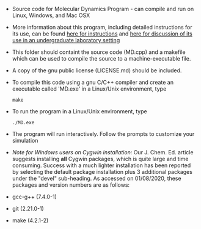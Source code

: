 - Source code for Molecular Dynamics Program - can compile and run on Linux, Windows, and Mac OSX

- More information about this program, including detailed instructions for its use, can be found [here for instructions](https://pubs.acs.org/doi/suppl/10.1021/acs.jchemed.7b00747) and [here for discussion of its use in an undergraduate laboratory setting](https://pubs.acs.org/doi/pdf/10.1021/acs.jchemed.7b00747)

- This folder should containt the source code (MD.cpp) and a makefile which can be used to compile the source to a machine-executable file.

- A copy of the gnu public license (LICENSE.md) should be included.

- To compile this code using a gnu C/C++ compiler and create an executable called 'MD.exe' in a Linux/Unix environment, type
  
  `make`
  
- To run the program in a Linux/Unix environment, type
  
  `./MD.exe` 

- The program will run interactively.  Follow the prompts to customize your simulation

- *Note for Windows users on Cygwin installation:*  Our J. Chem. Ed. article suggests installing **all** Cygwin packages, which is quite large and time consuming.  Success with a much lighter installation has been reported 
by selecting the default package installation plus 3 additional packages under the "devel" sub-heading.
As accessed on 01/08/2020, these packages and version numbers are as follows:

- gcc-g++ (7.4.0-1) 
- git (2.21.0-1)
- make (4.2.1-2)



